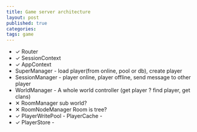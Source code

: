 ```yaml
---
title: Game server architecture
layout: post
published: true
categories: 
tags: game
---
```


* ✓ Router
* ✓ SessionContext 
* ✓ AppContext
*  SuperManager - load player(from online, pool or db), create player
*  SessionManager - player online, player offline, send message to other player
* WorldManager - A whole world controller (get player ? find player, get clans)
* ✕ RoomManager sub world?
* ✕ RoomNodeManager Room is tree?
* ✓ PlayerWritePool - 
PlayerCache - 
* ✓ PlayerStore - 
